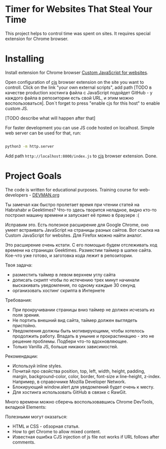 # Timer for Websites That Steal Your Time

This project helps to control time was spent on sites. It requires special extension for Chrome browser.

# Installing

Install extension for Chrome browser [Custom JavaScript for websites](https://chrome.google.com/webstore/detail/custom-javascript-for-web/poakhlngfciodnhlhhgnaaelnpjljija).

Open configuration of [cjs](https://chrome.google.com/webstore/detail/custom-javascript-for-web/poakhlngfciodnhlhhgnaaelnpjljija) browser extension on the site you want to controll. Click on the link "your own external scripts", add path [TODO в качестве production хостинга файла с JavaScript подойдет GitHub - у каждого файла в репозитории есть свой URL, и этим можно воспользоваться]. Don`t forget to press "enable cjs for this host" to enable custom JS.

[TODO describe what will happen after that]

For faster development you can use JS code hosted on localhost. Simple web server can be used for that, run:

```bash

python3 -m http.server
```

Add path `http://localhost:8000/index.js` to [cjs](https://chrome.google.com/webstore/detail/custom-javascript-for-web/poakhlngfciodnhlhhgnaaelnpjljija) browser extension. Done.


# Project Goals

The code is written for educational purposes. Training course for web-developers - [DEVMAN.org](https://devman.org)

Ты замечал как быстро пролетает время при чтении статей на Habrahabr и Geektimes? Что-то здесь творится неладное, видно кто-то построил машину времени и запускает её прямо в браузере :(

Исправим это. Есть полезное расширение для Google Chrome, оно умеет встраивать JavaScript на страницы разных сайтов. Вот ссылка на Custom JavaScript for websites. Для Firefox можно найти аналог.

Это расширение очень кстати. С его помощью будем отслеживать ход времени на страницах Geektimes. Разместим таймер в шапке сайта. Кое-что уже готово, и заготовка кода лежит в репозитории.

Твоя задача:

   - разместить таймер в левом верхнем углу сайта
   - дописать скрипт чтобы по истечению трех минут начинали выскакивать уведомления, по одному каждые 30 секунд
   - организовать хостинг скрипта в Интернете

Требования:

   - При прокручивании страницы вниз таймер не должен исчезать из поля зрения.
   - Не портить внешний вид сайта, таймер должен выглядеть пристойно.
   - Уведомления должны быть мотивирующими, чтобы хотелось продолжить работу. Впадать в уныние и прокрастинацию - это не решение проблемы. Подбери что-то вдохновляющее.
   - Только Vanilla JS, больше никаких зависимостей.

Рекомендации:

   - Используй inline styles.
   - Почитай про свойства position, top, left, width, height, padding, margin, background-color, color, border, font-size и line-height, z-index. Например, в справочнике Mozilla Developer Network.
   - Блокирующий window.alert для уведомлений будет очень к месту.
   - Для хостинга использовать GitHub в связке с RawGit.

Много времени можно сберечь воспользовавшись Chrome DevTools, вкладкой Elements:

Полезными могут оказаться:

   - HTML и CSS - обзорная статья.
   - How to get Chrome to allow mixed content.
   - Известная ошибка CJS injection of js file not works if URL follows after comments.

